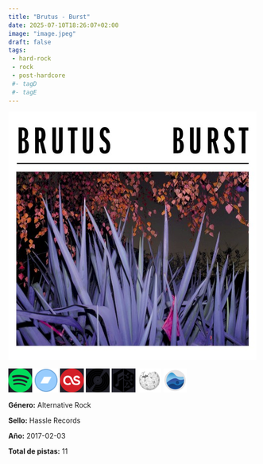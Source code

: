 ```yaml
---
title: "Brutus - Burst"
date: 2025-07-10T18:26:07+02:00
image: "image.jpeg"
draft: false
tags:
 - hard-rock
 - rock
 - post-hardcore
 #- tagD
 #- tagE
---
```

![cover](image.jpeg (Brutus - Burst))
 
[![spotify](../links/svg/spotify.png (spotify))](https://open.spotify.com/artist/7m63GptZSke3jGqCxR4rom)
[![bandcamp](../links/svg/bandcamp.png (bandcamp))](https://wearebrutus.bandcamp.com/album/burst)
[![lastfm](../links/svg/lastfm.png (lastfm))](https://www.last.fm/music/Brutus/Burst)
[![discogs](../links/svg/discogs.png (discogs))](https://www.discogs.com/release/12330104)
[![musicbrainz](../links/svg/musicbrainz.png (musicbrainz))](https://musicbrainz.org/release/7b21713e-78f5-4761-a9fb-98656d993ee4)
[![wikipedia](../links/svg/wikipedia.png (wikipedia))](https://en.wikipedia.org/wiki/Brutus_(Czech_band))
[![rateyourmusic](../links/svg/rateyourmusic.png (rateyourmusic))](https://rateyourmusic.com/artist/brutus)


**Género:** Alternative Rock

**Sello:** Hassle Records

**Año:** 2017-02-03

**Total de pistas:** 11
